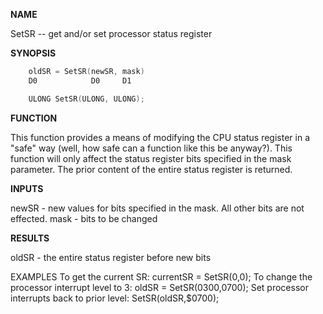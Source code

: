 
**NAME**

SetSR -- get and/or set processor status register

**SYNOPSIS**

```c
    oldSR = SetSR(newSR, mask)
    D0            D0     D1

    ULONG SetSR(ULONG, ULONG);

```
**FUNCTION**

This function provides a means of modifying the CPU status register
in a &#034;safe&#034; way (well, how safe can a function like this be
anyway?).  This function will only affect the status register bits
specified in the mask parameter.  The prior content of the entire
status register is returned.

**INPUTS**

newSR - new values for bits specified in the mask.
All other bits are not effected.
mask - bits to be changed

**RESULTS**

oldSR - the entire status register before new bits

EXAMPLES
To get the current SR:
currentSR = SetSR(0,0);
To change the processor interrupt level to 3:
oldSR = SetSR($0300,$0700);
Set processor interrupts back to prior level:
SetSR(oldSR,$0700);
